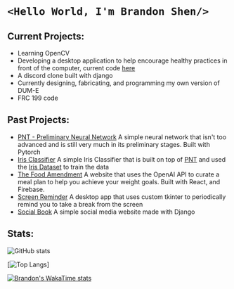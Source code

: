 # ```<Hello World, I'm Brandon Shen/>``` 

## Current Projects:
- Learning OpenCV
- Developing a desktop application to help encourage healthy practices in front of the computer, current code [here](https://github.com/BrandonS09/BHAC)
- A discord clone built with django
- Currently designing, fabricating, and programming my own version of DUM-E
- FRC 199 code

## Past Projects:  
  - [PNT - Preliminary Neural Network](https://github.com/BrandonS09/PNT-Preliminary-Neural-Network) A simple neural network that isn't too advanced and is still very much in its preliminary stages. Built with Pytorch
  - [Iris Classifier](https://github.com/BrandonS09/IrisClassifier) A simple Iris Classifier that is built on top of [PNT](https://github.com/BrandonS09/PNT-Preliminary-Neural-Network) and used the [Iris Dataset](https://gist.github.com/curran/a08a1080b88344b0c8a7) to train the data
  - [The Food Amendment](https://github.com/nishantj2006/excersisehackathon) A website that uses the OpenAI API to curate a meal plan to help you achieve your weight goals. Built with React, and Firebase.
  - [Screen Reminder](https://github.com/BrandonS09/ScreenReminder) A desktop app that uses custom tkinter to periodically remind you to take a break from the screen
  - [Social Book](https://github.com/BrandonS09/SocialBook) A simple social media website made with Django

## Stats:
![GitHub stats](https://github-readme-stats.vercel.app/api?username=BrandonS09&show_icons=true&theme=aura)

[![Top Langs](https://github-readme-stats.vercel.app/api/top-langs/?username=BrandonS09&layout=donut-vertical&theme=aura)]

[![Brandon's WakaTime stats](https://github-readme-stats.vercel.app/api/wakatime?username=BrandonS09&theme=aura)](https://github.com/anuraghazra/github-readme-stats)
<!--
**5tormm/5tormm** is a ✨ _special_ ✨ repository because its `README.md` (this file) appears on your GitHub profile.

Here are some ideas to get you started:

- 🔭 I’m currently working on ...
- 🌱 I’m currently learning ...
- 👯 I’m looking to collaborate on ...
- 🤔 I’m looking for help with ...
- 💬 Ask me about ...
- 📫 How to reach me: ...
- 😄 Pronouns: ...
- ⚡ Fun fact: ...
-->
